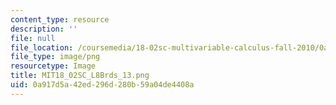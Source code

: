 ```yaml
---
content_type: resource
description: ''
file: null
file_location: /coursemedia/18-02sc-multivariable-calculus-fall-2010/0a917d5a42ed296d280b59a04de4408a_MIT18_02SC_L8Brds_13.png
file_type: image/png
resourcetype: Image
title: MIT18_02SC_L8Brds_13.png
uid: 0a917d5a-42ed-296d-280b-59a04de4408a
---
```

